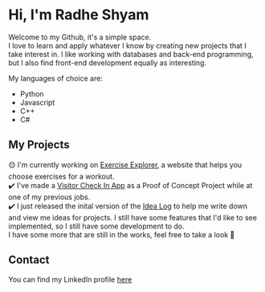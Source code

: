 # Hi, I'm Radhe Shyam
Welcome to my Github, it's a simple space.   
I love to learn and apply whatever I know by creating new projects that I take interest in. I like working with databases and back-end programming, but I also find front-end development equally as interesting.

My languages of choice are:   
- Python
- Javascript
- C++   
- C# 

## My Projects
🟡 I'm currently working on <a href="https://chomping-chimp.github.io/index.html">Exercise Explorer</a>, a website that helps you choose exercises for a workout.   
✔️ I've made a <a href="https://github.com/chomping-chimp/Check-In-App">Visitor Check In App</a> as a Proof of Concept Project while at one of my previous jobs.   
✔️ I just released the inital version of the <a href="https://github.com/chomping-chimp/IdeaLog">Idea Log</a> to help me write down and view me ideas for projects. I still have some features that I'd like to see implemented, so I still have some development to do.   
I have some more that are still in the works, feel free to take a look 👀

## Contact
You can find my LinkedIn profile <a href="https://www.linkedin.com/in/radhe-shyam-pokhrel-a14412177/">here</a>
